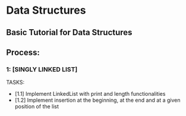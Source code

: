 # Data Structures
## Basic Tutorial for Data Structures

## Process:

### 1: [SINGLY LINKED LIST]
TASKS:
- [1.1] Implement LinkedList with print and length functionalities
- [1.2] Implement insertion at the beginning, at the end and at a given position of the list